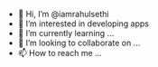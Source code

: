 - 👋 Hi, I’m @iamrahulsethi
- 👀 I’m interested in developing apps
- 🌱 I’m currently learning ...
- 💞️ I’m looking to collaborate on ...
- 📫 How to reach me ...

<!---
iamrahulsethi/iamrahulsethi is a ✨ special ✨ repository because its `README.md` (this file) appears on your GitHub profile.
You can click the Preview link to take a look at your changes.
--->
